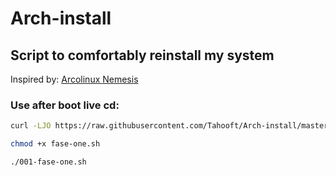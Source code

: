# Arch-install

## Script to comfortably reinstall my system

Inspired by: [Arcolinux Nemesis](https://github.com/erikdubois/arcolinux-nemesis)

### Use after boot live cd: ###

```bash
curl -LJO https://raw.githubusercontent.com/Tahooft/Arch-install/master/001-fase-one.sh

chmod +x fase-one.sh

./001-fase-one.sh
```
